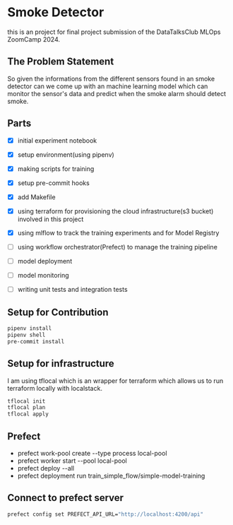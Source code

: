 # Smoke Detector
this is an project for final project submission of the DataTalksClub MLOps ZoomCamp 2024.

## The Problem Statement

So given the informations from the different sensors found in an smoke detector can we come up with an machine learning model which can monitor the sensor's data and predict when the smoke alarm should detect smoke.

## Parts

- [X] initial experiment notebook
- [X] setup environment(using pipenv)
- [X] making scripts for training
- [X] setup pre-commit hooks
- [X] add Makefile
- [X] using terraform for provisioning the cloud infrastructure(s3 bucket) involved in this project
- [X] using mlflow to track the training experiments and for Model Registry
- [ ] using workflow orchestrator(Prefect) to manage the training pipeline
- [ ] model deployment
- [ ] model monitoring
- [ ] writing unit tests and integration tests


## Setup for Contribution

```bash
pipenv install
pipenv shell
pre-commit install
```

## Setup for infrastructure

I am using tflocal which is an wrapper for terraform which allows us to run terraform locally with localstack.

```bash
tflocal init
tflocal plan
tflocal apply
```

## Prefect

- prefect work-pool create --type process local-pool
- prefect worker start --pool local-pool
- prefect deploy --all
- prefect deployment run train_simple_flow/simple-model-training
## Connect to prefect server

```bash
prefect config set PREFECT_API_URL="http://localhost:4200/api"
```

##
